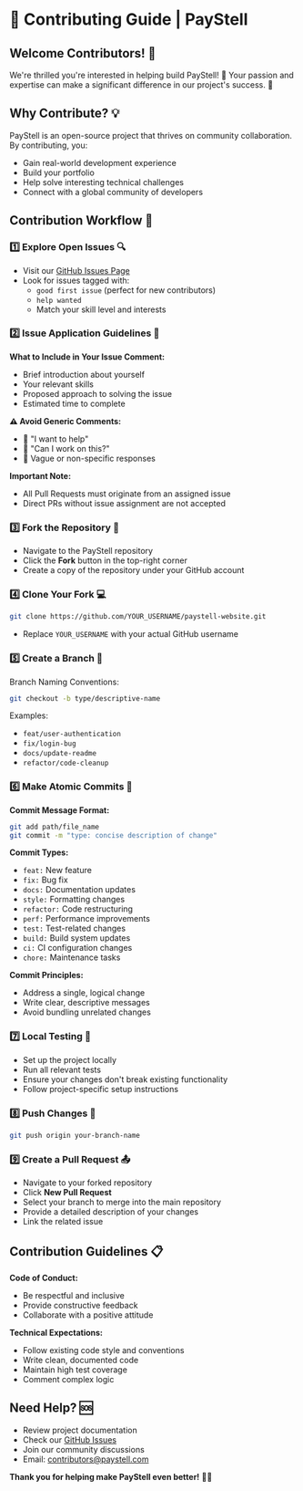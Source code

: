 # 🌟 Contributing Guide | PayStell

## Welcome Contributors! 🚀

We're thrilled you're interested in helping build PayStell! 🎉 Your passion and expertise can make a significant difference in our project's success. 👏

## Why Contribute? 💡

PayStell is an open-source project that thrives on community collaboration. By contributing, you:
- Gain real-world development experience
- Build your portfolio
- Help solve interesting technical challenges
- Connect with a global community of developers

## Contribution Workflow 🌊

### 1️⃣ Explore Open Issues 🔍

- Visit our [GitHub Issues Page](https://github.com/PayStell/paystell-website/issues)
- Look for issues tagged with:
  - `good first issue` (perfect for new contributors)
  - `help wanted`
  - Match your skill level and interests

### 2️⃣ Issue Application Guidelines 📝

**What to Include in Your Issue Comment:**
- Brief introduction about yourself
- Your relevant skills
- Proposed approach to solving the issue
- Estimated time to complete

**⚠️ Avoid Generic Comments:**
- 🚫 "I want to help"
- 🚫 "Can I work on this?"
- 🚫 Vague or non-specific responses

**Important Note:** 
- All Pull Requests must originate from an assigned issue
- Direct PRs without issue assignment are not accepted

### 3️⃣ Fork the Repository 🍴

- Navigate to the PayStell repository
- Click the **Fork** button in the top-right corner
- Create a copy of the repository under your GitHub account

### 4️⃣ Clone Your Fork 💻

```bash
git clone https://github.com/YOUR_USERNAME/paystell-website.git
```
- Replace `YOUR_USERNAME` with your actual GitHub username

### 5️⃣ Create a Branch 🌿

Branch Naming Conventions:
```bash
git checkout -b type/descriptive-name
```

Examples:
- `feat/user-authentication`
- `fix/login-bug`
- `docs/update-readme`
- `refactor/code-cleanup`

### 6️⃣ Make Atomic Commits 🧩

**Commit Message Format:**
```bash
git add path/file_name
git commit -m "type: concise description of change"
```

**Commit Types:**
- `feat:` New feature
- `fix:` Bug fix
- `docs:` Documentation updates
- `style:` Formatting changes
- `refactor:` Code restructuring
- `perf:` Performance improvements
- `test:` Test-related changes
- `build:` Build system updates
- `ci:` CI configuration changes
- `chore:` Maintenance tasks

**Commit Principles:**
- Address a single, logical change
- Write clear, descriptive messages
- Avoid bundling unrelated changes

### 7️⃣ Local Testing 🔬

- Set up the project locally
- Run all relevant tests
- Ensure your changes don't break existing functionality
- Follow project-specific setup instructions

### 8️⃣ Push Changes 🚀

```bash
git push origin your-branch-name
```

### 9️⃣ Create a Pull Request 📤

- Navigate to your forked repository
- Click **New Pull Request**
- Select your branch to merge into the main repository
- Provide a detailed description of your changes
- Link the related issue

## Contribution Guidelines 📋

**Code of Conduct:**
- Be respectful and inclusive
- Provide constructive feedback
- Collaborate with a positive attitude

**Technical Expectations:**
- Follow existing code style and conventions
- Write clean, documented code
- Maintain high test coverage
- Comment complex logic

## Need Help? 🆘

- Review project documentation
- Check our [GitHub Issues](https://github.com/PayStell/paystell-website/issues)
- Join our community discussions
- Email: contributors@paystell.com

**Thank you for helping make PayStell even better!** 🌈🤖
